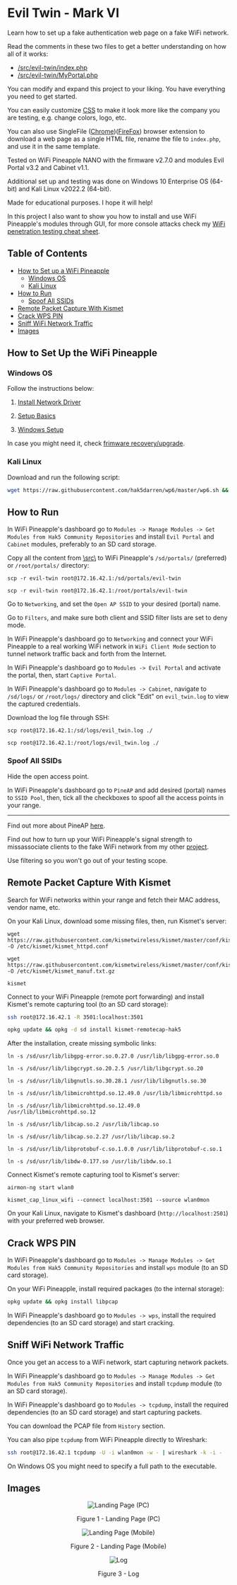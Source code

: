 # Evil Twin - Mark VI

Learn how to set up a fake authentication web page on a fake WiFi network.

Read the comments in these two files to get a better understanding on how all of it works:

* [/src/evil-twin/index.php](https://github.com/ivan-sincek/evil-twin/blob/master/mark_vi/src/evil-twin/index.php)
* [/src/evil-twin/MyPortal.php](https://github.com/ivan-sincek/evil-twin/blob/master/mark_vi/src/evil-twin/MyPortal.php)

You can modify and expand this project to your liking. You have everything you need to get started.

You can easily customize [CSS](https://github.com/ivan-sincek/evil-twin/blob/master/mark_vi/src/evil-twin/css/main.css) to make it look more like the company you are testing, e.g. change colors, logo, etc.

You can also use SingleFile ([Chrome](https://chrome.google.com/webstore/detail/singlefile/mpiodijhokgodhhofbcjdecpffjipkle))([FireFox](https://addons.mozilla.org/hr/firefox/addon/single-file)) browser extension to download a web page as a single HTML file, rename the file to `index.php`, and use it in the same template.

Tested on WiFi Pineapple NANO with the firmware v2.7.0 and modules Evil Portal v3.2 and Cabinet v1.1.

Additional set up and testing was done on Windows 10 Enterprise OS (64-bit) and Kali Linux v2022.2 (64-bit).

Made for educational purposes. I hope it will help!

In this project I also want to show you how to install and use WiFi Pineapple's modules through GUI, for more console attacks check my [WiFi penetration testing cheat sheet](https://github.com/ivan-sincek/wifi-penetration-testing-cheat-sheet).

## Table of Contents

* [How to Set up a WiFi Pineapple](#how-to-set-up-a-wifi-pineapple)
	* [Windows OS](#windows-os)
	* [Kali Linux](#kali-linux)
* [How to Run](#how-to-run)
	* [Spoof All SSIDs](#spoof-all-ssids)
* [Remote Packet Capture With Kismet](#remote-packet-capture-with-kismet)
* [Crack WPS PIN](#crack-wps-pin)
* [Sniff WiFi Network Traffic](#sniff-wifi-network-traffic)
* [Images](#images)

## How to Set Up the WiFi Pineapple

### Windows OS

Follow the instructions below:

1. [Install Network Driver](https://www.techspot.com/drivers/driver/file/information/17792)

2. [Setup Basics](https://docs.hak5.org/wifi-pineapple-6th-gen-nano-tetra/setup/setup-basics)

3. [Windows Setup](https://docs.hak5.org/wifi-pineapple-6th-gen-nano-tetra/setup/wifi-pineapple-nano-windows-setup)

In case you might need it, check [frimware recovery/upgrade](https://downloads.hak5.org/pineapple).

### Kali Linux

Download and run the following script:

```bash
wget https://raw.githubusercontent.com/hak5darren/wp6/master/wp6.sh && mv wp6.sh /usr/bin/wp6 && chmod +x /usr/bin/wp6 && wp6
```

## How to Run

In WiFi Pineapple's dashboard go to `Modules -> Manage Modules -> Get Modules from Hak5 Community Repositories` and install `Evil Portal` and `Cabinet` modules, preferably to an SD card storage.

Copy all the content from [\\src\\](https://github.com/ivan-sincek/evil-twin/tree/master/mark_vi/src) to WiFi Pineapple's `/sd/portals/` (preferred) or `/root/portals/` directory:

```fundamental
scp -r evil-twin root@172.16.42.1:/sd/portals/evil-twin

scp -r evil-twin root@172.16.42.1:/root/portals/evil-twin
```

Go to `Networking`, and set the `Open AP SSID` to your desired (portal) name.

Go to `Filters`, and make sure both client and SSID filter lists are set to deny mode.

In WiFi Pineapple's dashboard go to `Networking` and connect your WiFi Pineapple to a real working WiFi network in `WiFi Client Mode` section to tunnel network traffic back and forth from the Internet.

In WiFi Pineapple's dashboard go to `Modules -> Evil Portal` and activate the portal, then, start `Captive Portal`.

In WiFi Pineapple's dashboard go to `Modules -> Cabinet`, navigate to `/sd/logs/` or `/root/logs/` directory and click "Edit" on `evil_twin.log` to view the captured credentials.

Download the log file through SSH:

```fundamental
scp root@172.16.42.1:/sd/logs/evil_twin.log ./

scp root@172.16.42.1:/root/logs/evil_twin.log ./
```

### Spoof All SSIDs

Hide the open access point.

In WiFi Pineapple's dashboard go to `PineAP` and add desired (portal) names to `SSID Pool`, then, tick all the checkboxes to spoof all the access points in your range.

---

Find out more about PineAP [here](https://docs.hak5.org/wifi-pineapple-6th-gen-nano-tetra/getting-started/the-pineap-suite).

Find out how to turn up your WiFi Pineapple's signal strength to missassociate clients to the fake WiFi network from my other [project](https://github.com/ivan-sincek/wifi-penetration-testing-cheat-sheet#1-configuration).

Use filtering so you won't go out of your testing scope.

## Remote Packet Capture With Kismet

Search for WiFi networks within your range and fetch their MAC address, vendor name, etc.

On your Kali Linux, download some missing files, then, run Kismet's server:

```fundamental
wget https://raw.githubusercontent.com/kismetwireless/kismet/master/conf/kismet_httpd.conf -O /etc/kismet/kismet_httpd.conf

wget https://raw.githubusercontent.com/kismetwireless/kismet/master/conf/kismet_manuf.txt.gz -O /etc/kismet/kismet_manuf.txt.gz

kismet
```

Connect to your WiFi Pineapple (remote port forwarding) and install Kismet's remote capturing tool (to an SD card storage):

```bash
ssh root@172.16.42.1 -R 3501:localhost:3501

opkg update && opkg -d sd install kismet-remotecap-hak5
```

After the installation, create missing symbolic links:

```fundamental
ln -s /sd/usr/lib/libgpg-error.so.0.27.0 /usr/lib/libgpg-error.so.0

ln -s /sd/usr/lib/libgcrypt.so.20.2.5 /usr/lib/libgcrypt.so.20

ln -s /sd/usr/lib/libgnutls.so.30.28.1 /usr/lib/libgnutls.so.30

ln -s /sd/usr/lib/libmicrohttpd.so.12.49.0 /usr/lib/libmicrohttpd.so

ln -s /sd/usr/lib/libmicrohttpd.so.12.49.0 /usr/lib/libmicrohttpd.so.12

ln -s /sd/usr/lib/libcap.so.2 /usr/lib/libcap.so

ln -s /sd/usr/lib/libcap.so.2.27 /usr/lib/libcap.so.2

ln -s /sd/usr/lib/libprotobuf-c.so.1.0.0 /usr/lib/libprotobuf-c.so.1

ln -s /sd/usr/lib/libdw-0.177.so /usr/lib/libdw.so.1
```

Connect Kismet's remote capturing tool to Kismet's server:

```fundamental
airmon-ng start wlan0

kismet_cap_linux_wifi --connect localhost:3501 --source wlan0mon
```

On your Kali Linux, navigate to Kismet's dashboard (`http://localhost:2501`) with your preferred web browser.

## Crack WPS PIN

In WiFi Pineapple's dashboard go to `Modules -> Manage Modules -> Get Modules from Hak5 Community Repositories` and install `wps` module (to an SD card storage).

On your WiFi Pineapple, install required packages (to the internal storage):

```bash
opkg update && opkg install libpcap
```

In WiFi Pineapple's dashboard go to `Modules -> wps`, install the required dependencies (to an SD card storage) and start cracking.

## Sniff WiFi Network Traffic

Once you get an access to a WiFi network, start capturing network packets.

In WiFi Pineapple's dashboard go to `Modules -> Manage Modules -> Get Modules from Hak5 Community Repositories` and install `tcpdump` module (to an SD card storage).

In WiFi Pineapple's dashboard go to `Modules -> tcpdump`, install the required dependencies (to an SD card storage) and start capturing packets.

You can download the PCAP file from `History` section.

You can also pipe `tcpdump` from WiFi Pineapple directly to Wireshark:

```bash
ssh root@172.16.42.1 tcpdump -U -i wlan0mon -w - | wireshark -k -i -
```

On Windows OS you might need to specify a full path to the executable.

## Images

<p align="center"><img src="https://github.com/ivan-sincek/evil-twin/blob/master/img/landing_page_pc.jpg" alt="Landing Page (PC)"></p>

<p align="center">Figure 1 - Landing Page (PC)</p>

<p align="center"><img src="https://github.com/ivan-sincek/evil-twin/blob/master/img/landing_page_mobile.jpg" alt="Landing Page (Mobile)"></p>

<p align="center">Figure 2 - Landing Page (Mobile)</p>

<p align="center"><img src="https://github.com/ivan-sincek/evil-twin/blob/master/mark_vi/img/log.jpg" alt="Log"></p>

<p align="center">Figure 3 - Log</p>
